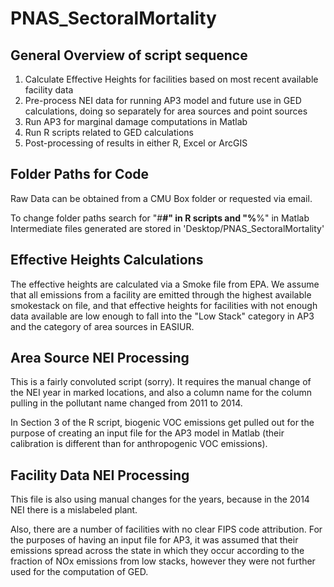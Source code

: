 # PNAS_SectoralMortality
## General Overview of script sequence

1. Calculate Effective Heights for facilities based on most recent available facility data
2. Pre-process NEI data for running AP3 model and future use in GED calculations, doing so separately for area sources and point sources
3. Run AP3 for marginal damage computations in Matlab
4. Run R scripts related to GED calculations
5. Post-processing of results in either R, Excel or ArcGIS


## Folder Paths for Code
Raw Data can be obtained from a CMU Box folder or requested via email.

To change folder paths search for "#__#" in R scripts and "%__%" in Matlab
Intermediate files generated are stored in 'Desktop/PNAS_SectoralMortality'

## Effective Heights Calculations
The effective heights are calculated via a Smoke file from EPA. We assume that all emissions from a facility are emitted through the highest available smokestack on file, and that effective heights for facilities with not enough data available are low enough to fall into the "Low Stack" category in AP3 and the category of area sources in EASIUR.

## Area Source NEI Processing
This is a fairly convoluted script (sorry). It requires the manual change of the NEI year in marked locations, and also a column name for the column pulling in the pollutant name changed from 2011 to 2014.

In Section 3 of the R script, biogenic VOC emissions get pulled out for the purpose of creating an input file for the AP3 model in Matlab (their calibration is different than for anthropogenic VOC emissions).

## Facility Data NEI Processing
This file is also using manual changes for the years, because in the 2014 NEI there is a mislabeled plant.

Also, there are a number of facilities with no clear FIPS code attribution. For the purposes of having an input file for AP3, it was assumed that their emissions spread across the state in which they occur according to the fraction of NOx emissions from low stacks, however they were not further used for the computation of GED.
